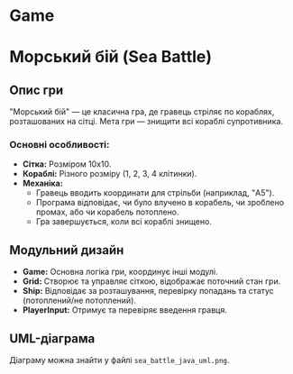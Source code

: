 # Game

# Морський бій (Sea Battle)

## Опис гри
"Морський бій" — це класична гра, де гравець стріляє по кораблях, розташованих на сітці. Мета гри — знищити всі кораблі супротивника.

### Основні особливості:
- **Сітка:** Розміром 10x10.
- **Кораблі:** Різного розміру (1, 2, 3, 4 клітинки).
- **Механіка:**
  - Гравець вводить координати для стрільби (наприклад, "A5").
  - Програма відповідає, чи було влучено в корабель, чи зроблено промах, або чи корабель потоплено.
  - Гра завершується, коли всі кораблі знищено.

## Модульний дизайн
- **Game:** Основна логіка гри, координує інші модулі.
- **Grid:** Створює та управляє сіткою, відображає поточний стан гри.
- **Ship:** Відповідає за розташування, перевірку попадань та статус (потоплений/не потоплений).
- **PlayerInput:** Отримує та перевіряє введення гравця.

## UML-діаграма
Діаграму можна знайти у файлі `sea_battle_java_uml.png`.
